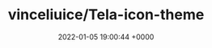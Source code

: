 ---
title: "vinceliuice/Tela-icon-theme"
link: "https://github.com/vinceliuice/Tela-icon-theme"
date: "2022-01-05 19:00:44 +0000"
description: "A flat colorful Design icon theme"
category: "github"
---